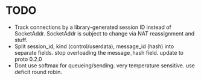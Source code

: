 # TODO

- Track connections by a library-generated session ID instead of SocketAddr. SocketAddr is subject to change via NAT reassignment and stuff.
- Split session_id, kind (control/userdata), message_id (hash) into separate fields. stop overloading the message_hash field. update to proto 0.2.0
- Dont use softmax for queueing/sending. very temperature sensitive. use deficit round robin.
